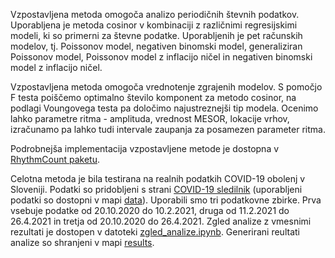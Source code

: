 Vzpostavljena metoda omogoča analizo periodičnih števnih podatkov. Uporabljena je metoda cosinor v kombinaciji z različnimi regresijskimi modeli, ki so primerni za števne podatke. Uporabljenih je pet računskih modelov, tj. Poissonov model, negativen binomski model, generaliziran Poissonov model, Poissonov model z inflacijo ničel in negativen binomski model z inflacijo ničel.

Vzpostavljena metoda omogoča vrednotenje zgrajenih modelov. S pomočjo F testa poiščemo optimalno število komponent za metodo cosinor, na podlagi Voungovega testa pa določimo najustreznejši tip modela. Ocenimo lahko parametre ritma - amplituda, vrednost MESOR, lokacije vrhov, izračunamo pa lahko tudi intervale zaupanja za posamezen parameter ritma.

Podrobnejša implementacija vzpostavljene metode je dostopna v [RhythmCount paketu](RhythmCount).

Celotna metoda je bila testirana na realnih podatkih COVID-19 obolenj v Sloveniji. Podatki so pridobljeni s strani [COVID-19 sledilnik](https://covid-19.sledilnik.org/sl/data) (uporabljeni podatki so dostopni v mapi [data](data)).
Uporabili smo tri podatkovne zbirke. Prva vsebuje podatke od 20.10.2020 do 10.2.2021, druga od 11.2.2021 do 26.4.2021 in tretja od 20.10.2020 do 26.4.2021.
Zgled analize z vmesnimi  rezultati je dostopen v datoteki [zgled_analize.ipynb](zgled_analize.ipynb). Generirani reultati analize so shranjeni v mapi [results](results).